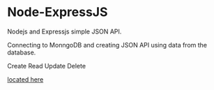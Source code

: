 # Node-ExpressJS

Nodejs and Expressjs simple JSON API.

Connecting to MonngoDB and creating JSON API using data from the database. 

Create
Read
Update
Delete

[located here](https://zyavideo.herokuapp.com/api/movies)
